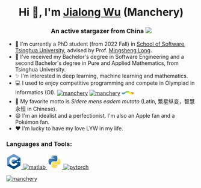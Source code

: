 <h1 align="center">Hi 👋, I'm <a href="https://manchery.github.io/">Jialong Wu</a> (Manchery)</h1>
<h3 align="center">An active stargazer from China <img src="https://komarev.com/ghpvc/?username=manchery&color=blueviolet"></h3> 

- 🔭 I'm currently a PhD student (from 2022 Fall) in [School of Software](https://www.thss.tsinghua.edu.cn/), [Tsinghua University](https://www.tsinghua.edu.cn/en/), advised by Prof. [Mingsheng Long](http://ise.thss.tsinghua.edu.cn/~mlong/).
- 📘 I've received my Bachelor's degree in Software Engineering and a second Bachelor's degree in Pure and Applied Mathematics, from Tsinghua University.
- ✨ I'm interested in deep learning, machine learning and mathematics.
- 💻 I used to enjoy competitive programming and compete in Olympiad in Informatics (OI). <a href="https://codeforces.com/profile/manchery" target="blank"><img align="center" src="https://raw.githubusercontent.com/rahuldkjain/github-profile-readme-generator/master/src/images/icons/Social/codeforces.svg" alt="manchery" height="24" width="32" /></a>
<a href="https://www.codechef.com/users/manchery" target="blank"><img align="center" src="https://cdn.jsdelivr.net/npm/simple-icons@3.1.0/icons/codechef.svg" alt="manchery" height="24" width="32" /></a>
<a href="https://platform.topcoder.com/profile/Manchery/details/?track=DATA_SCIENCE&subTrack=SRM" target="blank"><img align="center" src="icons/topcoder.svg" alt="manchery" height="24" width="32" /></a>
- 📝 My favorite motto is *Sidere mens eadem mutato* (Latin, 繁星纵变，智慧永恒 in Chinese).
- 😄 I'm an idealist and a perfectionist. I'm also an Apple fan and a Pokémon fan.
- ❤️ I'm lucky to have my love LYW in my life.

<h3 align="left">Languages and Tools:</h3>
<p align="left"> <a href="https://www.w3schools.com/cpp/" target="_blank" rel="noreferrer"> <img src="https://raw.githubusercontent.com/devicons/devicon/master/icons/cplusplus/cplusplus-original.svg" alt="cplusplus" width="40" height="40"/> </a> <a href="https://www.mathworks.com/" target="_blank" rel="noreferrer"> <img src="https://upload.wikimedia.org/wikipedia/commons/2/21/Matlab_Logo.png" alt="matlab" width="40" height="40"/> </a> <a href="https://www.python.org" target="_blank" rel="noreferrer"> <img src="https://raw.githubusercontent.com/devicons/devicon/master/icons/python/python-original.svg" alt="python" width="40" height="40"/> </a> <a href="https://pytorch.org/" target="_blank" rel="noreferrer"> <img src="https://www.vectorlogo.zone/logos/pytorch/pytorch-icon.svg" alt="pytorch" width="40" height="40"/> </a> </p>

<p align="left"> <a href="https://github.com/ryo-ma/github-profile-trophy"><img src="https://github-profile-trophy.vercel.app/?username=manchery&margin-w=5&row=1&column=7" alt="manchery" /></a> </p>
